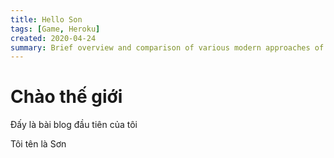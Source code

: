 ```yaml
---
title: Hello Son
tags: [Game, Heroku]
created: 2020-04-24
summary: Brief overview and comparison of various modern approaches of creating websites
---
```


# Chào thế giới

Đấy là bài blog đầu tiên của tôi

Tôi tên là Sơn

